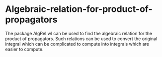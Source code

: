 # Algebraic-relation-for-product-of-propagators
The package AlgRel.wl can be used to find the algebraic relation for the product of propagators. Such relations can be used to convert the original integral which can be complicated to compute into integrals which are easier to compute. 
